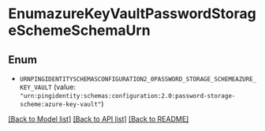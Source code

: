 # EnumazureKeyVaultPasswordStorageSchemeSchemaUrn

## Enum


* `URNPINGIDENTITYSCHEMASCONFIGURATION2_0PASSWORD_STORAGE_SCHEMEAZURE_KEY_VAULT` (value: `"urn:pingidentity:schemas:configuration:2.0:password-storage-scheme:azure-key-vault"`)


[[Back to Model list]](../README.md#documentation-for-models) [[Back to API list]](../README.md#documentation-for-api-endpoints) [[Back to README]](../README.md)


